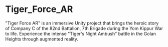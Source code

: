 # Tiger_Force_AR
"Tiger Force AR" is an immersive Unity project that brings the heroic story of Company C of the 82nd Battalion, 7th Brigade during the Yom Kippur War to life. Experience the intense "Tiger's Night Ambush" battle in the Golan Heights through augmented reality.

